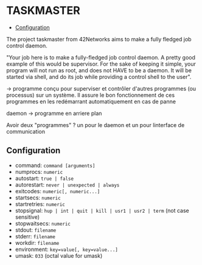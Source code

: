 # TASKMASTER

<!--toc:start-->
- [Configuration](#configuration)
<!--toc:end-->

The project taskmaster from 42Networks aims to make a fully fledged job control daemon.

"Your job here is to make a fully-fledged job control daemon. A pretty good example of this would be supervisor. For the sake of keeping it simple, your program will not run as root, and does not HAVE to be a daemon. It will be started via shell, and do its job while providing a control shell to the user".

-> programme conçu pour superviser et contrôler d'autres programmes (ou processus) sur un système. Il assure le bon fonctionnement de ces programmes en les redémarrant automatiquement en cas de panne

daemon -> programme en arriere plan

Avoir deux "programmes" ? un pour le daemon et un pour linterface de communication

## Configuration

- command: `command [arguments]`
- numprocs: `numeric`
- autostart: `true | false`
- autorestart: `never | unexpected | always`
- exitcodes: `numeric[, numeric...]`
- startsecs: `numeric`
- startretries: `numeric`
- stopsignal: `hup | int | quit | kill | usr1 | usr2 | term` (not case sensitive)
- stopwaitsecs: `numeric`
- stdout: `filename`
- stderr: `filename`
- workdir: `filename`
- environment: `key=value[, key=value...]`
- umask: `033` (octal value for umask)
